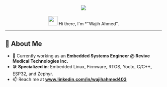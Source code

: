 <h1 align="center">
  <img src="https://readme-typing-svg.herokuapp.com?font=Fira+Code&size=30&pause=1000&color=00C7B7&center=true&width=600&lines=Wajih+Ahmed;Embedded+Systems+Engineer;C++/C+%7C+ESP32+%7C+nRF91+%7C+STM32+%7C+C%2B%2B;Firmware+%7C+Linux+Kernel+%7C+RTOS">
</h1>

<p align="center">
  <img src="https://media.giphy.com/media/hvRJCLFzcasrR4ia7z/giphy.gif" width="30">  
  Hi there, I'm *"Wajih Ahmed".
</p>

---

## 🚀 About Me
- 🔭 Currently working as an **Embedded Systems Engineer @ Revive Medical Technologies Inc.**
- 🛠️ **Specialized in**: Embedded Linux, Firmware, RTOS, Yocto, C/C++, ESP32, and Zephyr.
- 📫 Reach me at **www.linkedin.com/in/wajihahmed403**
